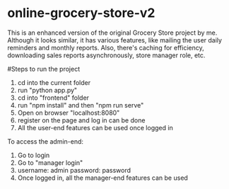 # online-grocery-store-v2
This is an enhanced version of the original Grocery Store project by me. Although it looks similar, it has various features, like mailing the user daily reminders and monthly reports. Also, there's caching for efficiency, downloading sales reports asynchronously, store manager role, etc. 

#Steps to run the project
1. cd into the current folder
2. run "python app.py"
3. cd into "frontend" folder
4. run "npm install" and then "npm run serve"
5. Open on browser "localhost:8080"
6. register on the page and log in can be done
7. All the user-end features can be used once logged in

To access the admin-end:
1. Go to login
2. Go to "manager login"
3. username: admin    password: password
4. Once logged in, all the manager-end features can be used
